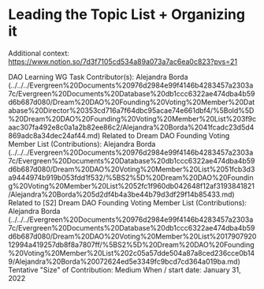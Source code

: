 # Leading the Topic List + Organizing it

Additional context: https://www.notion.so/7d3f7105cd534a89a073a7ac6ea0c823?pvs=21 

DAO Learning WG Task
Contributor(s): Alejandra Borda (../../../Evergreen%20Documents%20976d2984e99f4146b4283457a2303a7c/Evergreen%20Documents%20Database%20db1ccc6322ae474dba4b59d6b687d080/Dream%20DAO%20Founding%20Voting%20Member%20Database%20Director%20353cd716a7f64dbc95acae74e661dbf4/%5Bold%5D%20Dream%20DAO%20Founding%20Voting%20Member%20List%203f9caac307fa492e8c0a1a2b82ee86c2/Alejandra%20Borda%2041fcadc23d5d4869adc8a34dec24af44.md)
Related to Dream DAO Founding Voting Member List (Contributions): Alejandra Borda (../../../Evergreen%20Documents%20976d2984e99f4146b4283457a2303a7c/Evergreen%20Documents%20Database%20db1ccc6322ae474dba4b59d6b687d080/Dream%20DAO%20Voting%20Member%20List%2051fcb3d3a9444974b919b053fdd1f532/%5BS2%5D%20Dream%20DAO%20Founding%20Voting%20Member%20List%2052fc1f960db042648f12af3193841821/Alejandra%20Borda%205d2df4b4a3be44b79d3df29f14b85433.md)
Related to [S2] Dream DAO Founding Voting Member List (Contributions): Alejandra Borda (../../../Evergreen%20Documents%20976d2984e99f4146b4283457a2303a7c/Evergreen%20Documents%20Database%20db1ccc6322ae474dba4b59d6b687d080/Dream%20DAO%20Voting%20Member%20List%201790792012994a419257db8f8a7807ff/%5BS2%5D%20Dream%20DAO%20Founding%20Voting%20Member%20List%202c05a57dde504a87a8ced236cce0b149/Alejandra%20Borda%20072624ed5e3349fc9bcd7cd364a019ba.md)
Tentative "Size" of Contribution: Medium
When / start date: January 31, 2022